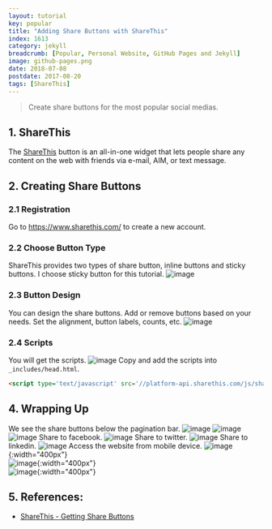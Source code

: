 ```yaml
---
layout: tutorial
key: popular
title: "Adding Share Buttons with ShareThis"
index: 1613
category: jekyll
breadcrumb: [Popular, Personal Website, GitHub Pages and Jekyll]
image: github-pages.png
date: 2018-07-08
postdate: 2017-08-20
tags: [ShareThis]
---
```


> Create share buttons for the most popular social medias.

## 1. ShareThis
The [ShareThis](https://www.sharethis.com/) button is an all-in-one widget that lets people share any content on the web with friends via e-mail, AIM, or text message.

## 2. Creating Share Buttons
### 2.1 Registration
Go to https://www.sharethis.com/ to create a new account.
### 2.2 Choose Button Type
ShareThis provides two types of share button, inline buttons and sticky buttons. I choose sticky button for this tutorial.
![image](/public/images/githubpages/908/buttontype.png)
### 2.3 Button Design
You can design the share buttons. Add or remove buttons based on your needs. Set the alignment, button labels, counts, etc.
![image](/public/images/githubpages/908/buttondesign.png)
### 2.4 Scripts
You will get the scripts.
![image](/public/images/githubpages/908/scripts.png)
Copy and add the scripts into `_includes/head.html`.
```html
<script type='text/javascript' src='//platform-api.sharethis.com/js/sharethis.js#property=5b595ccbf5aa6d001130cf95&product=sticky-share-buttons' async='async'></script>
```

## 4. Wrapping Up
We see the share buttons below the pagination bar.
![image](/public/images/githubpages/908/desktop_home.png)
![image](/public/images/githubpages/908/desktop_tutorial.png)
![image](/public/images/githubpages/908/desktop_201.png)
Share to facebook.
![image](/public/images/githubpages/908/sharing_facebook.png)
Share to twitter.
![image](/public/images/githubpages/908/sharing_twitter.png)
Share to linkedin.
![image](/public/images/githubpages/908/sharing_linkedin.png)
Access the website from mobile device.
![image](/public/images/githubpages/908/mobile_home.png){:width="400px"}  
![image](/public/images/githubpages/908/mobile_tutorial.png){:width="400px"}  
![image](/public/images/githubpages/908/mobile_201.png){:width="400px"}  

## 5. References:
* [ShareThis - Getting Share Buttons](https://platform.sharethis.com/sticky-share-buttons)
